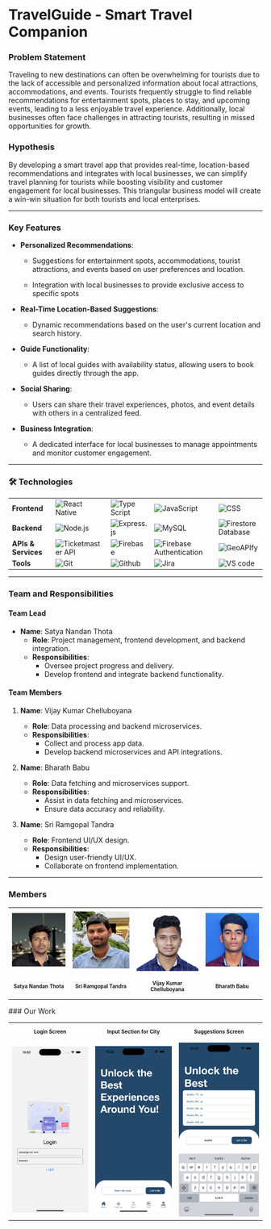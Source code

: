 # TravelGuide - Smart Travel Companion

### Problem Statement

Traveling to new destinations can often be overwhelming for tourists due to the lack of accessible and personalized information about local attractions, accommodations, and events. Tourists frequently struggle to find reliable recommendations for entertainment spots, places to stay, and upcoming events, leading to a less enjoyable travel experience. Additionally, local businesses often face challenges in attracting tourists, resulting in missed opportunities for growth.

### Hypothesis

By developing a smart travel app that provides real-time, location-based recommendations and integrates with local businesses, we can simplify travel planning for tourists while boosting visibility and customer engagement for local businesses. This triangular business model will create a win-win situation for both tourists and local enterprises.

---

### Key Features

- **Personalized Recommendations**:

  - Suggestions for entertainment spots, accommodations, tourist attractions, and events based on user preferences and location.

  - Integration with local businesses to provide exclusive access to specific spots

- **Real-Time Location-Based Suggestions**:
  - Dynamic recommendations based on the user's current location and search history.
- **Guide Functionality**:
  - A list of local guides with availability status, allowing users to book guides directly through the app.
- **Social Sharing**:
  - Users can share their travel experiences, photos, and event details with others in a centralized feed.
- **Business Integration**:
  - A dedicated interface for local businesses to manage appointments and monitor customer engagement.

---

### 🛠 Technologies

<table>
  <tr>
    <td><strong>Frontend</strong></td>
    <td><img src="https://github.com/user-attachments/assets/0c8992b9-4b35-4d99-a074-4af972055be1" alt="React Native" width="50"></td>
    <td><img src="https://github.com/user-attachments/assets/7c8a1003-d1ad-4147-b494-ff505f802d92" alt="Type Script" width="50"></td>
    <td><img src="https://github.com/user-attachments/assets/2e0cc9e2-a8ba-4b29-84b5-3a5d8a9e464c" alt="JavaScript" width="50"></td>
    <td><img src="https://github.com/user-attachments/assets/6d49a155-d8e1-4d65-90f9-a0965d852a92" alt="CSS" width="50"></td>
    
  </tr>
  <tr>
    <td><strong>Backend</strong></td>
    <td><img src="https://github.com/user-attachments/assets/df8f5f7c-444a-47b8-a121-57aa64607587" alt="Node.js" width="50"></td>
    <td><img src="https://github.com/user-attachments/assets/a3acd54c-cd01-4f50-87c5-9eab20f829f9" alt="Express.js" width="50"></td>
    <td><img src="https://github.com/user-attachments/assets/219134c2-5826-4f32-a982-7127c2cbce40" alt="MySQL" width="50"></td>
    <td><img src="https://github.com/user-attachments/assets/fa6dc75f-5190-4092-a66d-465634cb5dfe" alt="Firestore Database" width="50"></td>
  </tr>
  <tr>
    <td><strong>APIs & Services</strong></td>
    <td><img src="https://github.com/user-attachments/assets/df1c8dd3-c58b-461b-9393-b3de6cdd3394" alt="Ticketmaster API" width="70"></td>
    <td><img src="https://github.com/user-attachments/assets/4a5f4624-37f2-4317-91a5-3e4000c070ce" alt="Firebase" width="50"></td>
    <td><img src="https://github.com/user-attachments/assets/d056bb06-3008-4dc3-8b5b-670e8ef8b901" alt="Firebase Authentication" width="50"></td>
    <td><img src="https://github.com/user-attachments/assets/dbb7c56f-8c89-46c7-a8fb-bffa1a1cf9a2" alt="GeoAPIfy" width="70"></td>
  </tr>

  <tr>
  <td><strong>Tools</strong></td>
  <td><img src="https://github.com/user-attachments/assets/a905a623-5c18-4a3b-ae65-296aa20e3d14" alt="Git" width="50"></td>
  <td><img src="https://github.com/user-attachments/assets/4865c78b-7f7d-4749-9d6a-8902fbc158b9" alt="Github" width="50"></td>
  <td><img src="https://github.com/user-attachments/assets/9da0c736-5a58-4e66-91e6-fd7bd113e141" alt="Jira" width="50"></td>
  <td><img src="https://github.com/user-attachments/assets/cfab6159-7e32-4625-9d3a-896be59ac5fc" alt="VS code" width="50"></td>
  </tr>
</table>

---

### Team and Responsibilities

#### Team Lead

- **Name**: Satya Nandan Thota
  - **Role**: Project management, frontend development, and backend integration.
  - **Responsibilities**:
    - Oversee project progress and delivery.
    - Develop frontend and integrate backend functionality.

#### Team Members

1. **Name**: Vijay Kumar Chelluboyana

   - **Role**: Data processing and backend microservices.
   - **Responsibilities**:
     - Collect and process app data.
     - Develop backend microservices and API integrations.

2. **Name**: Bharath Babu

   - **Role**: Data fetching and microservices support.
   - **Responsibilities**:
     - Assist in data fetching and microservices.
     - Ensure data accuracy and reliability.

3. **Name**: Sri Ramgopal Tandra
   - **Role**: Frontend UI/UX design.
   - **Responsibilities**:
     - Design user-friendly UI/UX.
     - Collaborate on frontend implementation.

---

### Members

<table>
  <tr>
    <td style="text-align: center;">
      <img src="./team_members/satya.JPG" width="200" alt="Satya Nandan Thota">
    </td>
    <td style="text-align: center;">
      <img src="./team_members/Ram.jpeg" width="200" alt="Sri Ramgopal Tandra"> 
    </td>
    <td style="text-align: center;">
      <img src="./team_members/Vijay.jpeg" width="200" alt="Vijay Kumar">
    </td>
    <td style="text-align: center;">
      <img src="./team_members/Bharath.jpeg" width="200" alt="Bharath Babu"> 
    </td>
  </tr>
  <tr>
    <td style="text-align: center;">
  <p style="font-size: 10px;"><strong>Satya Nandan Thota</strong></p>
</td>
<td style="text-align: center;">
  <p style="font-size: 10px;"><strong>Sri Ramgopal Tandra</strong></p>
</td>
<td style="text-align: center;">
  <p style="font-size: 10px;"><strong>Vijay Kumar Chelluboyana</strong></p>
</td>
<td style="text-align: center;">
  <p style="font-size: 10px;"><strong>Bharath Babu</strong></p>
</td>
  </tr>
</table>
### Our Work

<table>
  <tr>
    <td style="text-align: center;">
  <p style="font-size: 10px;"><strong>Login Screen</strong></p>
</td>
<td style="text-align: center;">
  <p style="font-size: 10px;"><strong>Input Section for City</strong></p>
</td>
<td style="text-align: center;">
  <p style="font-size: 10px;"><strong>Suggestions Screen</strong></p>
</td>
  </tr>
  <tr>
    <td style="text-align: center;">
      <img src="./screenshots/login-screen.png" width="200" alt="Satya Nandan Thota">
    </td>
    <td style="text-align: center;">
      <img src="./screenshots/input-section-screen.png" width="200" alt="Sri Ramgopal Tandra"> 
    </td>
    <td style="text-align: center;">
      <img src="./screenshots/suggetions-user-input-screen.png" width="200" alt="Vijay Kumar">
    </td>
  </tr>
</table>
